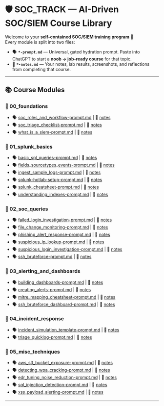 # 🛡️ SOC_TRACK — AI-Driven SOC/SIEM Course Library

Welcome to your **self-contained SOC/SIEM training program** 🎯  
Every module is split into two files:

- 🗣️ **`*-prompt.md`** — Universal, gated hydration prompt. Paste into ChatGPT to start a **noob → job-ready course** for that topic.  
- 📝 **`*-notes.md`** — Your notes, lab results, screenshots, and reflections from completing that course.

---

## 📚 Course Modules

### 📂 00_foundations
- 🗣️ [soc_roles_and_workflow-prompt.md](00_foundations/soc_roles_and_workflow-prompt.md) | 📝 [notes](00_foundations/soc_roles_and_workflow-notes.md)  
- 🗣️ [soc_triage_checklist-prompt.md](00_foundations/soc_triage_checklist-prompt.md) | 📝 [notes](00_foundations/soc_triage_checklist-notes.md)  
- 🗣️ [what_is_a_siem-prompt.md](00_foundations/what_is_a_siem-prompt.md) | 📝 [notes](00_foundations/what_is_a_siem-notes.md)  

### 📂 01_splunk_basics
- 🗣️ [basic_spl_queries-prompt.md](01_splunk_basics/basic_spl_queries-prompt.md) | 📝 [notes](01_splunk_basics/basic_spl_queries-notes.md)  
- 🗣️ [fields_sourcetypes_events-prompt.md](01_splunk_basics/fields_sourcetypes_events-prompt.md) | 📝 [notes](01_splunk_basics/fields_sourcetypes_events-notes.md)  
- 🗣️ [ingest_sample_logs-prompt.md](01_splunk_basics/ingest_sample_logs-prompt.md) | 📝 [notes](01_splunk_basics/ingest_sample_logs-notes.md)  
- 🗣️ [splunk-hotlab-setup-prompt.md](01_splunk_basics/splunk-hotlab-setup-prompt.md) | 📝 [notes](01_splunk_basics/splunk-hotlab-setup-notes.md)  
- 🗣️ [splunk_cheatsheet-prompt.md](01_splunk_basics/splunk_cheatsheet-prompt.md) | 📝 [notes](01_splunk_basics/splunk_cheatsheet-notes.md)  
- 🗣️ [understanding_indexes-prompt.md](01_splunk_basics/understanding_indexes-prompt.md) | 📝 [notes](01_splunk_basics/understanding_indexes-notes.md)  

### 📂 02_soc_queries
- 🗣️ [failed_login_investigation-prompt.md](02_soc_queries/failed_login_investigation-prompt.md) | 📝 [notes](02_soc_queries/failed_login_investigation-notes.md)  
- 🗣️ [file_change_monitoring-prompt.md](02_soc_queries/file_change_monitoring-prompt.md) | 📝 [notes](02_soc_queries/file_change_monitoring-notes.md)  
- 🗣️ [phishing_alert_response-prompt.md](02_soc_queries/phishing_alert_response-prompt.md) | 📝 [notes](02_soc_queries/phishing_alert_response-notes.md)  
- 🗣️ [suspicious_ip_lookup-prompt.md](02_soc_queries/suspicious_ip_lookup-prompt.md) | 📝 [notes](02_soc_queries/suspicious_ip_lookup-notes.md)  
- 🗣️ [suspicious_login_investigation-prompt.md](02_soc_queries/suspicious_login_investigation-prompt.md) | 📝 [notes](02_soc_queries/suspicious_login_investigation-notes.md)  
- 🗣️ [ssh_bruteforce-prompt.md](02_soc_queries/ssh_bruteforce-prompt.md) | 📝 [notes](02_soc_queries/ssh_bruteforce-notes.md)  

### 📂 03_alerting_and_dashboards
- 🗣️ [building_dashboards-prompt.md](03_alerting_and_dashboards/building_dashboards-prompt.md) | 📝 [notes](03_alerting_and_dashboards/building_dashboards-notes.md)  
- 🗣️ [creating_alerts-prompt.md](03_alerting_and_dashboards/creating_alerts-prompt.md) | 📝 [notes](03_alerting_and_dashboards/creating_alerts-notes.md)  
- 🗣️ [mitre_mapping_cheatsheet-prompt.md](03_alerting_and_dashboards/mitre_mapping_cheatsheet-prompt.md) | 📝 [notes](03_alerting_and_dashboards/mitre_mapping_cheatsheet-notes.md)  
- 🗣️ [ssh_bruteforce_dashboard-prompt.md](03_alerting_and_dashboards/ssh_bruteforce_dashboard-prompt.md) | 📝 [notes](03_alerting_and_dashboards/ssh_bruteforce_dashboard-notes.md)  

### 📂 04_incident_response
- 🗣️ [incident_simulation_template-prompt.md](04_incident_response/incident_simulation_template-prompt.md) | 📝 [notes](04_incident_response/incident_simulation_template-notes.md)  
- 🗣️ [triage_quicklog-prompt.md](04_incident_response/triage_quicklog-prompt.md) | 📝 [notes](04_incident_response/triage_quicklog-notes.md)  

### 📂 05_misc_techniques
- 🗣️ [aws_s3_bucket_exposure-prompt.md](05_misc_techniques/aws_s3_bucket_exposure-prompt.md) | 📝 [notes](05_misc_techniques/aws_s3_bucket_exposure-notes.md)  
- 🗣️ [detecting_wpa_cracking-prompt.md](05_misc_techniques/detecting_wpa_cracking-prompt.md) | 📝 [notes](05_misc_techniques/detecting_wpa_cracking-notes.md)  
- 🗣️ [edr_tuning_noise_reduction-prompt.md](05_misc_techniques/edr_tuning_noise_reduction-prompt.md) | 📝 [notes](05_misc_techniques/edr_tuning_noise_reduction-notes.md)  
- 🗣️ [sql_injection_detection-prompt.md](05_misc_techniques/sql_injection_detection-prompt.md) | 📝 [notes](05_misc_techniques/sql_injection_detection-notes.md)  
- 🗣️ [xss_payload_alerting-prompt.md](05_misc_techniques/xss_payload_alerting-prompt.md) | 📝 [notes](05_misc_techniques/xss_payload_alerting-notes.md)  

---
